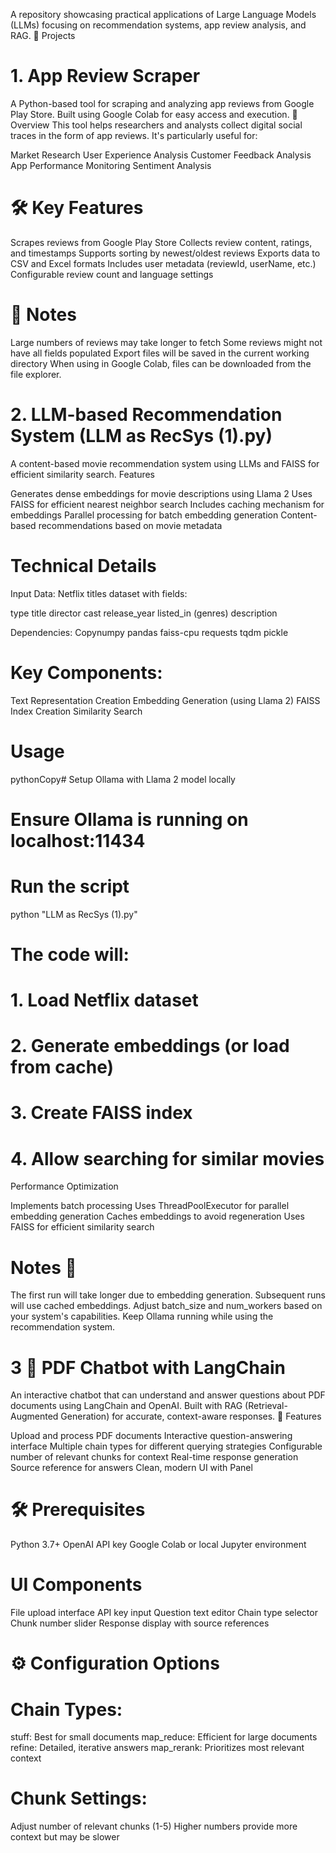 
A repository showcasing practical applications of Large Language Models (LLMs) focusing on recommendation systems, app review analysis, and RAG.
📱 Projects
# 1. App Review Scraper
A Python-based tool for scraping and analyzing app reviews from Google Play Store. Built using Google Colab for easy access and execution.
🌟 Overview
This tool helps researchers and analysts collect digital social traces in the form of app reviews. It's particularly useful for:

Market Research
User Experience Analysis
Customer Feedback Analysis
App Performance Monitoring
Sentiment Analysis

# 🛠️ Key Features

Scrapes reviews from Google Play Store
Collects review content, ratings, and timestamps
Supports sorting by newest/oldest reviews
Exports data to CSV and Excel formats
Includes user metadata (reviewId, userName, etc.)
Configurable review count and language settings

# 📝 Notes
Large numbers of reviews may take longer to fetch
Some reviews might not have all fields populated
Export files will be saved in the current working directory
When using in Google Colab, files can be downloaded from the file explorer. 

# 2. LLM-based Recommendation System (LLM as RecSys (1).py)
A content-based movie recommendation system using LLMs and FAISS for efficient similarity search.
Features

Generates dense embeddings for movie descriptions using Llama 2
Uses FAISS for efficient nearest neighbor search
Includes caching mechanism for embeddings
Parallel processing for batch embedding generation
Content-based recommendations based on movie metadata

# Technical Details

Input Data: Netflix titles dataset with fields:

type
title
director
cast
release_year
listed_in (genres)
description


Dependencies:
Copynumpy
pandas
faiss-cpu
requests
tqdm
pickle

# Key Components:

Text Representation Creation
Embedding Generation (using Llama 2)
FAISS Index Creation
Similarity Search


# Usage
pythonCopy# Setup Ollama with Llama 2 model locally
# Ensure Ollama is running on localhost:11434

# Run the script
python "LLM as RecSys (1).py"

# The code will:
# 1. Load Netflix dataset
# 2. Generate embeddings (or load from cache)
# 3. Create FAISS index
# 4. Allow searching for similar movies
Performance Optimization

Implements batch processing
Uses ThreadPoolExecutor for parallel embedding generation
Caches embeddings to avoid regeneration
Uses FAISS for efficient similarity search

# Notes 📝

The first run will take longer due to embedding generation.
Subsequent runs will use cached embeddings.
Adjust batch_size and num_workers based on your system's capabilities.
Keep Ollama running while using the recommendation system.

# 3 📄 PDF Chatbot with LangChain
An interactive chatbot that can understand and answer questions about PDF documents using LangChain and OpenAI. Built with RAG (Retrieval-Augmented Generation) for accurate, context-aware responses.
🌟 Features

Upload and process PDF documents
Interactive question-answering interface
Multiple chain types for different querying strategies
Configurable number of relevant chunks for context
Real-time response generation
Source reference for answers
Clean, modern UI with Panel

# 🛠️ Prerequisites

Python 3.7+
OpenAI API key
Google Colab or local Jupyter environment

# UI Components

File upload interface
API key input
Question text editor
Chain type selector
Chunk number slider
Response display with source references

# ⚙️ Configuration Options

# Chain Types:

stuff: Best for small documents
map_reduce: Efficient for large documents
refine: Detailed, iterative answers
map_rerank: Prioritizes most relevant context


# Chunk Settings:
Adjust number of relevant chunks (1-5)
Higher numbers provide more context but may be slower
